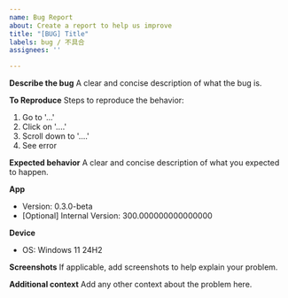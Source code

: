 ```yaml
---
name: Bug Report
about: Create a report to help us improve
title: "[BUG] Title"
labels: bug / 不具合
assignees: ''

---
```


**Describe the bug**
A clear and concise description of what the bug is.

**To Reproduce**
Steps to reproduce the behavior:
1. Go to '...'
2. Click on '....'
3. Scroll down to '....'
4. See error

**Expected behavior**
A clear and concise description of what you expected to happen.

**App**
- Version: 0.3.0-beta
- [Optional] Internal Version: 300.000000000000000

**Device**
- OS: Windows 11 24H2

**Screenshots**
If applicable, add screenshots to help explain your problem.

**Additional context**
Add any other context about the problem here.

